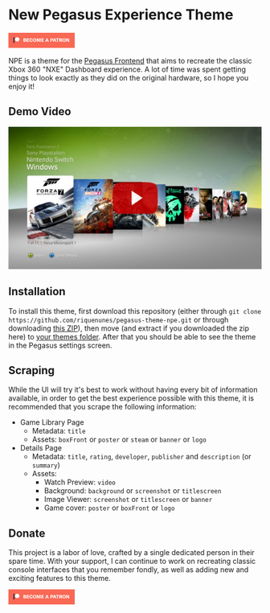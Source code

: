# New Pegasus Experience Theme

[![patreon](./images/donate-patreon.png)](https://www.patreon.com/hncreations)

NPE is a theme for the [Pegasus Frontend](https://pegasus-frontend.org/) that aims to recreate the classic Xbox 360 "NXE" Dashboard experience. A lot of time was spent getting things to look exactly as they did on the original hardware, so I hope you enjoy it!

## Demo Video

[![video](./images/video.jpg)](https://www.youtube.com/watch?v=2N1WveJdMdY)

## Installation

To install this theme, first download this repository (either through `git clone https://github.com/riquenunes/pegasus-theme-npe.git` or through downloading [this ZIP](https://github.com/riquenunes/pegasus-theme-npe/archive/refs/heads/master.zip)), then move (and extract if you downloaded the zip here) to [your themes folder](https://pegasus-frontend.org/docs/user-guide/installing-themes/). After that you should be able to see the theme in the Pegasus settings screen.

## Scraping

While the UI will try it's best to work without having every bit of information available, in order to get the best experience possible with this theme, it is recommended that you scrape the following information:

- Game Library Page
  - Metadata: `title`
  - Assets: `boxFront` or `poster` or `steam` or `banner` or `logo`
- Details Page
  - Metadata: `title`, `rating`, `developer`, `publisher` and `description` (or `summary`)
  - Assets:
    - Watch Preview: `video`
    - Background: `background` or `screenshot` or `titlescreen`
    - Image Viewer: `screenshot` or `titlescreen` or `banner`
    - Game cover: `poster` or `boxFront` or `logo`

## Donate

This project is a labor of love, crafted by a single dedicated person in their spare time. With your support, I can continue to work on recreating classic console interfaces that you remember fondly, as well as adding new and exciting features to this theme.

[![patreon](./images/donate-patreon.png)](https://www.patreon.com/hncreations)
